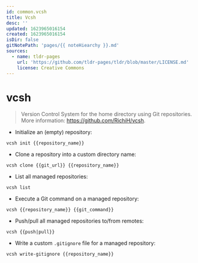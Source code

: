 ```yaml
---
id: common.vcsh
title: Vcsh
desc: ''
updated: 1623965016154
created: 1623965016154
isDir: false
gitNotePath: 'pages/{{ noteHiearchy }}.md'
sources:
  - name: tldr-pages
    url: 'https://github.com/tldr-pages/tldr/blob/master/LICENSE.md'
    license: Creative Commons
---
```

# vcsh

> Version Control System for the home directory using Git repositories.
> More information: <https://github.com/RichiH/vcsh>.

- Initialize an (empty) repository:

`vcsh init {{repository_name}}`

- Clone a repository into a custom directory name:

`vcsh clone {{git_url}} {{repository_name}}`

- List all managed repositories:

`vcsh list`

- Execute a Git command on a managed repository:

`vcsh {{repository_name}} {{git_command}}`

- Push/pull all managed repositories to/from remotes:

`vcsh {{push|pull}}`

- Write a custom `.gitignore` file for a managed repository:

`vcsh write-gitignore {{repository_name}}`

